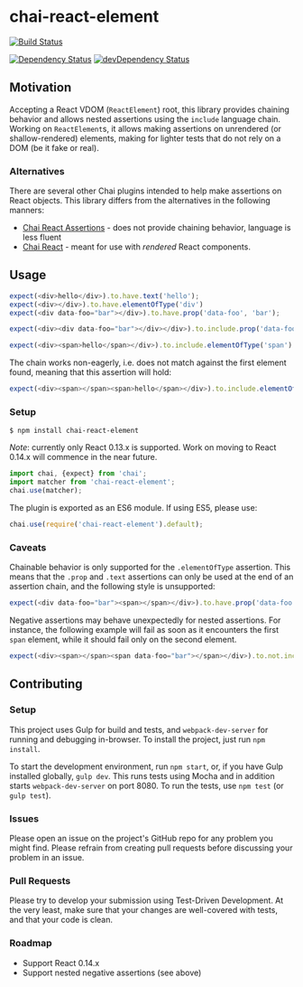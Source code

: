# chai-react-element
[![Build Status](https://travis-ci.org/electricmonk/chai-react-element.png)](https://travis-ci.org/electricmonk/chai-react-element)

[![Dependency Status](https://david-dm.org/electricmonk/chai-react-element.svg)](https://david-dm.org/electricmonk/chai-react-element)
[![devDependency Status](https://david-dm.org/electricmonk/chai-react-element/dev-status.svg)](https://david-dm.org/electricmonk/chai-react-element#info=devDependencies)

## Motivation

Accepting a React VDOM (`ReactElement`) root, this library provides chaining behavior and allows nested assertions using the `include` language chain. Working on `ReactElement`s, it allows making assertions on unrendered (or shallow-rendered) elements, making for lighter tests that do not rely on a DOM (be it fake or real).

### Alternatives
There are several other Chai plugins intended to help make assertions on React objects. This library differs from the alternatives in the following manners:

* [Chai React Assertions](https://www.npmjs.com/package/chai-react-assertions) - does not provide chaining behavior, language is less fluent
* [Chai React](https://www.npmjs.com/package/chai-react) - meant for use with *rendered* React components.

## Usage
```javascript
expect(<div>hello</div>).to.have.text('hello');
expect(<div></div>).to.have.elementOfType('div')
expect(<div data-foo="bar"></div>).to.have.prop('data-foo', 'bar');

expect(<div><div data-foo="bar"></div></div>).to.include.prop('data-foo', 'bar');

expect(<div><span>hello</span></div>).to.include.elementOfType('span').with.text('hello');
```

The chain works non-eagerly, i.e. does not match against the first element found, meaning that this assertion will hold:
```javascript
expect(<div><span></span><span>hello</span></div>).to.include.elementOfType('span').with.text('hello');

```

### Setup
```
$ npm install chai-react-element
```

*Note*: currently only React 0.13.x is supported. Work on moving to React 0.14.x will commence in the near future.

```javascript
import chai, {expect} from 'chai';
import matcher from 'chai-react-element';
chai.use(matcher);
```

The plugin is exported as an ES6 module. If using ES5, please use:
```javascript
chai.use(require('chai-react-element').default);
```

### Caveats
Chainable behavior is only supported for the `.elementOfType` assertion. This means that the `.prop` and `.text` assertions can only be used at the end of an assertion chain, and the following style is unsupported:
```javascript
expect(<div data-foo="bar"><span></span></div>).to.have.prop('data-foo', 'bar').with.an.elementOfType('span')
```
Negative assertions may behave unexpectedly for nested assertions. For instance, the following example will fail as soon as it encounters the first `span` element, while it should fail only on the second element.
```javascript
expect(<div><span></span><span data-foo="bar"></span></div>).to.not.include.elementOfType('span').with.prop('data-foo');
```

## Contributing

### Setup
This project uses Gulp for build and tests, and `webpack-dev-server` for running and debugging in-browser.
To install the project, just run `npm install`. 

To start the development environment, run `npm start`, or, if you have Gulp installed globally, `gulp dev`. This runs tests using Mocha and in addition starts `webpack-dev-server` on port 8080. To run the tests, use `npm test` (or `gulp test`).

### Issues
Please open an issue on the project's GitHub repo for any problem you might find. Please refrain from creating pull requests before discussing your problem in an issue.

### Pull Requests
Please try to develop your submission using Test-Driven Development. At the very least, make sure that your changes are well-covered with tests, and that your code is clean.

### Roadmap
 * Support React 0.14.x
 * Support nested negative assertions (see above)
